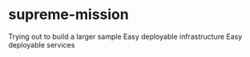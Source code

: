 # supreme-mission

Trying out to build a larger sample
Easy deployable infrastructure
Easy deployable services
